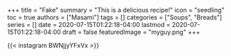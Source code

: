 +++
title = "Fake"
summary = "This is a delicious recipe!"
icon = "seedling"
toc = true
authors = ["Masami"]
tags = []
categories = ["Soups", "Breads"]
series = []
date = 2020-07-15T01:22:18-04:00
lastmod = 2020-07-15T01:22:18-04:00
draft = false
featuredImage = "myguy.png"
+++

{{< instagram BWNjjyYFxVx >}}
